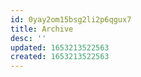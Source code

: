 ```yaml
---
id: 0yay2om15bsg2li2p6qgux7
title: Archive
desc: ''
updated: 1653213522563
created: 1653213522563
---
```


